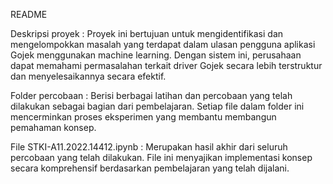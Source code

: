 

README


Deskripsi proyek : 
Proyek ini bertujuan untuk mengidentifikasi dan mengelompokkan masalah yang terdapat dalam ulasan pengguna aplikasi Gojek menggunakan machine learning. Dengan sistem ini, perusahaan dapat memahami permasalahan terkait driver Gojek secara lebih terstruktur dan menyelesaikannya secara efektif.

Folder percobaan : 
Berisi berbagai latihan dan percobaan yang telah dilakukan sebagai bagian dari pembelajaran. Setiap file dalam folder ini mencerminkan proses eksperimen yang membantu membangun pemahaman konsep.

File STKI-A11.2022.14412.ipynb : 
Merupakan hasil akhir dari seluruh percobaan yang telah dilakukan. File ini menyajikan implementasi konsep secara komprehensif berdasarkan pembelajaran yang telah dijalani.